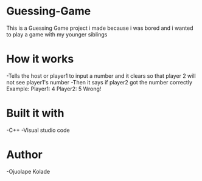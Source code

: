 # Guessing-Game
 This is a Guessing Game project i made because i was bored and i wanted to play a game with my younger siblings

 # How it works
 -Tells the host or player1 to input a number and it clears so that player 2 will not see player1's number
 -Then it says if player2 got the number correctly
 Example:
 Player1: 4
 Player2: 5
 Wrong!

 # Built it with
 -C++
 -Visual studio code

 # Author
 -Ojuolape Kolade
 
